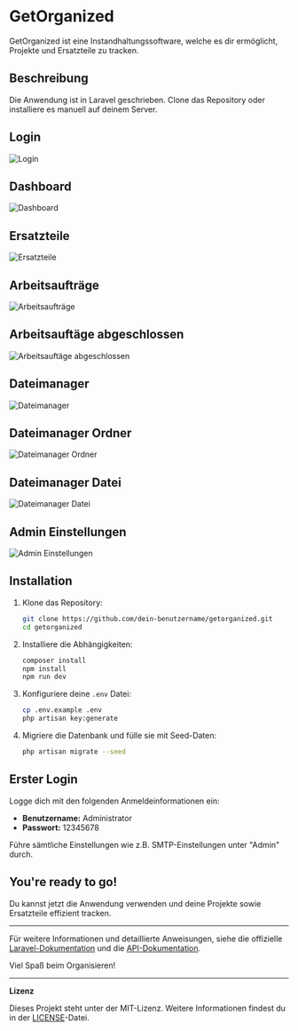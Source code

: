 # GetOrganized

GetOrganized ist eine Instandhaltungssoftware, welche es dir ermöglicht, Projekte und Ersatzteile zu tracken.

## Beschreibung

Die Anwendung ist in Laravel geschrieben. Clone das Repository oder installiere es manuell auf deinem Server.

## Login
![Login](https://i.imgur.com/xCp1X8B.jpeg)
## Dashboard
![Dashboard](https://i.imgur.com/nxROT3c.jpeg)
## Ersatzteile
![Ersatzteile](https://i.imgur.com/szEUuig.jpeg)
## Arbeitsaufträge
![Arbeitsaufträge](https://i.imgur.com/n8sn9id.jpeg)
## Arbeitsauftäge abgeschlossen
![Arbeitsauftäge abgeschlossen](https://i.imgur.com/NLgfGuc.jpeg)
## Dateimanager
![Dateimanager](https://i.imgur.com/1bjzPrO.jpeg)
## Dateimanager Ordner
![Dateimanager Ordner](https://i.imgur.com/f6XWTQL.jpeg)
## Dateimanager Datei
![Dateimanager Datei](https://i.imgur.com/bbMUJZn.jpeg)
## Admin Einstellungen
![Admin Einstellungen](https://i.imgur.com/LtzhRwk.jpeg)

## Installation

1. Klone das Repository:
    ```sh
    git clone https://github.com/dein-benutzername/getorganized.git
    cd getorganized
    ```

2. Installiere die Abhängigkeiten:
    ```sh
    composer install
    npm install
    npm run dev
    ```

3. Konfiguriere deine `.env` Datei:
    ```sh
    cp .env.example .env
    php artisan key:generate
    ```

4. Migriere die Datenbank und fülle sie mit Seed-Daten:
    ```sh
    php artisan migrate --seed
    ```

## Erster Login

Logge dich mit den folgenden Anmeldeinformationen ein:
- **Benutzername:** Administrator
- **Passwort:** 12345678

Führe sämtliche Einstellungen wie z.B. SMTP-Einstellungen unter "Admin" durch.

## You're ready to go!

Du kannst jetzt die Anwendung verwenden und deine Projekte sowie Ersatzteile effizient tracken.

---

Für weitere Informationen und detaillierte Anweisungen, siehe die offizielle [Laravel-Dokumentation](https://laravel.com/docs) und die [API-Dokumentation](https://laravel.com/api).

Viel Spaß beim Organisieren!

---

**Lizenz**

Dieses Projekt steht unter der MIT-Lizenz. Weitere Informationen findest du in der [LICENSE](License)-Datei.
